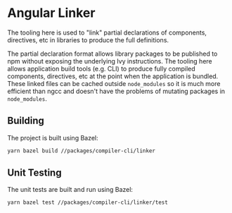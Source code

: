 # Angular Linker

The tooling here is used to "link" partial declarations of components, directives, etc in libraries to produce the full definitions.

The partial declaration format allows library packages to be published to npm without exposing the underlying Ivy instructions.
The tooling here allows application build tools (e.g. CLI) to produce fully compiled components, directives, etc at the point when the application is bundled.
These linked files can be cached outside `node_modules` so it is much more efficient than ngcc and doesn't have the problems of mutating packages in `node_modules`.

## Building

The project is built using Bazel:

```bash
yarn bazel build //packages/compiler-cli/linker
```

## Unit Testing

The unit tests are built and run using Bazel:

```bash
yarn bazel test //packages/compiler-cli/linker/test
```
